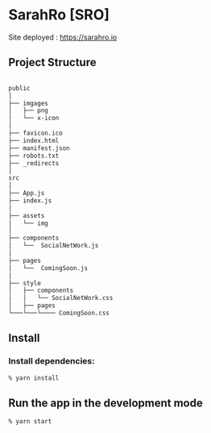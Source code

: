 # SarahRo [SRO]

Site deployed : https://sarahro.io

## Project Structure

```bash

public
│
├── imgages
│   ├── png
│   └── x-icon
│
├── favicon.ico
├── index.html
├── manifest.json
├── robots.txt
├── _redirects
│
src
│
├── App.js
├── index.js
│
├── assets
│   └── img
│
├── components
│   └──  SocialNetWork.js
│
├── pages
│   └──  ComingSoon.js
│
├── style
│   ├── components
│   │   └── SocialNetWork.css
│   ├── pages
└───└───└──── ComingSoon.css

```

## Install

### Install dependencies:

```zsh
% yarn install
```

## Run the app in the development mode

```zsh
% yarn start
```